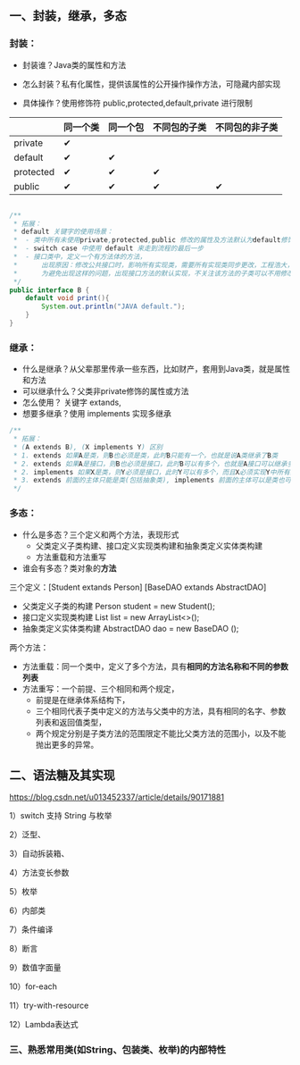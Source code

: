 ## 一、封装，继承，多态



### 封装：

- 封装谁？Java类的属性和方法

- 怎么封装？私有化属性，提供该属性的公开操作操作方法，可隐藏内部实现

- 具体操作？使用修饰符 public,protected,default,private 进行限制

  

|           | 同一个类 | 同一个包 | 不同包的子类 | 不同包的非子类 |
| --------- | -------- | -------- | ------------ | :------------- |
| private   | ✔        |          |              |                |
| default   | ✔        | ✔        |              |                |
| protected | ✔        | ✔        | ✔            |                |
| public    | ✔        | ✔        | ✔            | ✔              |



```java

/**
 * 拓展：
 * default 关键字的使用场景：
 *  - 类中所有未使用private,protected,public 修改的属性及方法默认为default修饰
 *  - switch case 中使用 default 来走到流程的最后一步
 *  - 接口类中，定义一个有方法体的方法，
 *      出现原因：修改公共接口时，影响所有实现类，需要所有实现类同步更改，工程浩大，且难免遗漏
 *      为避免出现这样的问题，出现接口方法的默认实现，不关注该方法的子类可以不用修改代码
 */
public interface B {
    default void print(){
        System.out.println("JAVA default.");
    }
}
```





### 继承：

- 什么是继承？从父辈那里传承一些东西，比如财产，套用到Java类，就是属性和方法
- 可以继承什么？父类非private修饰的属性或方法
- 怎么使用？ 关键字 extands, 
- 想要多继承？使用 implements 实现多继承

```java
/**
 * 拓展：
 * (A extends B), (X implements Y) 区别
 * 1. extends 如果A是类，则B也必须是类，此时B只能有一个，也就是说A类继承了B类
 * 2. extends 如果A是接口，则B也必须是接口，此时B可以有多个，也就是A接口可以继承多个B接口
 * 2. implements 如果X是类，则Y必须是接口，此时Y可以有多个，而且X必须实现Y中所有非default方法,因为接口方法默认public
 * 3. extends 前面的主体只能是类(包括抽象类), implements 前面的主体可以是类也可以是接口
 */
```



### 多态：

- 什么是多态？三个定义和两个方法，表现形式
  - 父类定义子类构建、接口定义实现类构建和抽象类定义实体类构建
  - 方法重载和方法重写
- 谁会有多态？类对象的**方法**



三个定义：[Student extands Person] [BaseDAO extands AbstractDAO]

- 父类定义子类的构建 Person student = new Student();
- 接口定义实现类构建 List<String> list = new ArrayList<>();
- 抽象类定义实体类构建 AbstractDAO  dao = new BaseDAO ();

两个方法：

- 方法重载：同一个类中，定义了多个方法，具有**相同的方法名称和不同的参数列表**
- 方法重写：一个前提、三个相同和两个规定，
  - 前提是在继承体系结构下，
  - 三个相同代表子类中定义的方法与父类中的方法，具有相同的名字、参数列表和返回值类型，
  - 两个规定分别是子类方法的范围限定不能比父类方法的范围小，以及不能抛出更多的异常。



## 二、语法糖及其实现

https://blog.csdn.net/u013452337/article/details/90171881

1）switch 支持 String 与枚举

2）泛型、

3）自动拆装箱、

4）方法变长参数

5）枚举

6）内部类

7）条件编译

8）断言

9）数值字面量

10）for-each

11）try-with-resource

12）Lambda表达式



### 三、熟悉常用类(如String、包装类、枚举)的内部特性















